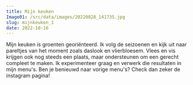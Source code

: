 ```yaml
---
title: Mijn keuken
Image01: /src/data/images/20220828_141735.jpg
slug: mijnkeuken_1
date: 2022-10-16
---
```

Mijn keuken is groenten georiënteerd. Ik volg de seizoenen en kijk uit naar pareltjes van het moment zoals daslook en vlierbloesem. Vlees en vis krijgen ook nog steeds een plaats, maar ondersteunen om een gerecht compleet te maken. Ik experimenteer graag en verwerk die resultaten in mijn menu's. Ben je benieuwd naar vorige menu's? Check dan zeker de instagram pagina!